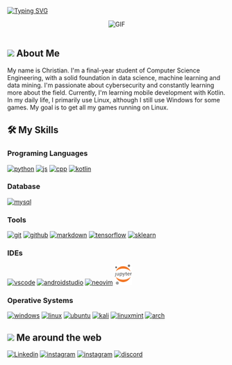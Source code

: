 [![Typing SVG](https://readme-typing-svg.demolab.com?font=Ubuntu&weight=500&size=32&duration=1500&pause=1000&color=7BD732&background=2D092200&center=true&multiline=true&width=820&height=120&lines=Hi%2C+I'm+Chris.+Welcome+to+my+profile.;Hola%2C+Soy+Chris.+Bienvenidos+a+mi+perfil.;%E3%81%93%E3%82%93%E3%81%AB%E3%81%A1%E3%81%AF%E3%80%81%E3%82%AF%E3%83%AA%E3%82%B9%E3%81%A7%E3%81%99%E3%80%82%E5%83%95%E3%81%AE%E3%83%97%E3%83%AD%E3%83%95%E3%82%A3%E3%83%BC%E3%83%AB%E3%81%B8%E3%82%88%E3%81%86%E3%81%93%E3%81%9D%E3%80%82)](https://git.io/typing-svg)

<div align="center">
  <img  height="180px" alt="GIF" src="https://media1.tenor.com/m/zFSHyX3JazQAAAAd/speedrunning.gif"/>
</div>

<br>

## <picture><img src = "https://github.com/7oSkaaa/7oSkaaa/blob/main/Images/about_me.gif?raw=true" width = 30px height></picture> About Me

My name is Christian. I'm a final-year student of Computer Science Engineering, with a solid foundation in data science, machine learning and data mining. I'm passionate about cybersecurity and constantly learning more about the field. Currently, I'm learning mobile development with Kotlin. In my daily life, I primarily use Linux, although I still use Windows for some games. My goal is to get all my games running on Linux.

## 🛠️ My Skills

### Programing Languages

<a href="https://www.python.org/" target='_blank'>
    <img src="https://skillicons.dev/icons?i=python" width="50" alt="python"/></a>

<a href="" target='_blank'>
    <img src="https://skillicons.dev/icons?i=js" width="50" alt="js"/></a>
<a href="" target='_blank'>
    <img src="https://skillicons.dev/icons?i=cpp" width="50" alt="cpp"/></a>
<a href="https://kotlinlang.org/" target='_blank'>
    <img src="https://skillicons.dev/icons?i=kotlin" width="50" alt="kotlin"/></a>

### Database

<a href="https://www.mysql.com/" target='_blank'>
    <img src="https://skillicons.dev/icons?i=mysql" width="50" alt="mysql"/></a>

### Tools

<a href="https://git-scm.com/" target='_blank'>
    <img src="https://skillicons.dev/icons?i=git" width="50" alt="git"/></a>
<a href="https://github.com/christ-gm" target='_blank'>
    <img src="https://skillicons.dev/icons?i=github" width="50" alt="github"/></a>
<a href="https://www.markdownguide.org/" target='_blank'>
    <img src="https://skillicons.dev/icons?i=markdown" width="50" alt="markdown"/></a>
<a href="https://www.tensorflow.org/" target='_blank'>
    <img src="https://skillicons.dev/icons?i=tensorflow" width="50" alt="tensorflow"/></a>
<a href="https://scikit-learn.org/stable/" target='_blank'>
    <img src="https://skillicons.dev/icons?i=sklearn" width="50" alt="sklearn"/>
</a>

### IDEs

<a href="https://code.visualstudio.com/" target='_blank'>
    <img src="https://skillicons.dev/icons?i=vscode" width="50" alt="vscode"/></a>
<a href="https://developer.android.com/studio?hl=es-419" target='_blank'>
    <img src="https://skillicons.dev/icons?i=androidstudio" width="50" alt="androidstudio"/></a>

<a href="https://neovim.io/" target='_blank'>
    <img src="https://skillicons.dev/icons?i=neovim" width="50" alt="neovim"/></a>
<a href="https://jupyter.org/" target='_blank'>
    <img src="icons/jp.png" width="40" width="50" alt="jupyter"/></a>

### Operative Systems

<a href="https://www.microsoft.com/en-us/windows/" target='_blank'>
    <img src="https://skillicons.dev/icons?i=windows" width="50" alt="windows"/></a>

<a href="https://www.linux.org/" target='_blank'>
    <img src="https://skillicons.dev/icons?i=linux" width="50" alt="linux"/></a>

<a href="https://ubuntu.com/" target='_blank'>
    <img src="https://skillicons.dev/icons?i=ubuntu" width="50" alt="ubuntu"/></a>

<a href="https://www.kali.org/" target='_blank'>
    <img src="https://skillicons.dev/icons?i=kali" width="50" alt="kali"/></a>

<a href="https://linuxmint.com/" target='_blank'>
    <img src="https://skillicons.dev/icons?i=mint" width="50" alt="linuxmint"/></a>

<a href="https://archlinux.org/" target='_blank'>
    <img src="https://skillicons.dev/icons?i=arch" width="50" alt="arch"/></a>
<br>

## <picture><img src = "https://raw.githubusercontent.com/JayantGoel001/JayantGoel001/master/GIF/Handshake.gif" width = 30px height></picture> Me around the web

<a href="https://www.linkedin.com/in/christian-garrido-215a9b28b/" target='_blank'>
    <img src="https://skillicons.dev/icons?i=linkedin" alt="Linkedin"width="50"></a></a>
<a href="https://www.instagram.com/ublyudok.exe/?next=%2F" target='_blank'>
    <img src="https://skillicons.dev/icons?i=instagram" width="50" alt="instagram"/></a>
<a href="mailto:c.garridomenesesmatias@gmail.com" target='_blank'>
    <img src="https://skillicons.dev/icons?i=gmail" width="50" alt="instagram"/></a>
<a href="https://Discordapp.com/users/368594637595869185" target='_blank'>
    <img src="https://skillicons.dev/icons?i=discord" width="50" alt="discord"/></a>

<!--
**christ-gm/christ-gm** is a ✨ _special_ ✨ repository because its `README.md` (this file) appears on your GitHub profile.

Here are some ideas to get you started:

- 🔭 I’m currently working on ...
- 🌱 I’m currently learning ...
- 👯 I’m looking to collaborate on ...
- 🤔 I’m looking for help with ...
- 💬 Ask me about ...
- 📫 How to reach me: ...
- 😄 Pronouns: ...
- ⚡ Fun fact: ...
  -->
